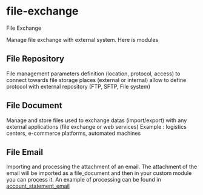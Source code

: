 file-exchange
=============

File Exchange

Manage file exchange with external system.
Here is modules

File Repository
-----------------
File management parameters definition (location, protocol, access)
to connect towards file storage places (external or internal)
allow to define protocol with external repository (FTP, SFTP, File system)

File Document
---------------
Manage and store files used to exchange datas (import/export) 
with any external applications (file exchange or web services)
Example : logistics centers, e-commerce platforms, automated machines

File Email
-------------
Importing and processing the attachment of an email. 
The attachment of the email will be imported
as a file_document and then in your custom module you can process it.
An example of processing can be found in 
[account_statement_email](http://bazaar.launchpad.net/~akretion-team/banking-addons/bank-statement-reconcile-7.0-file-exchange/view/head:/account_statement_email/fetchmail.py) 

